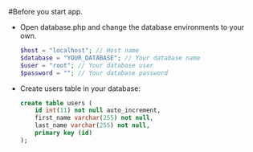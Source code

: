 #Before you start app.

- Open database.php and change the database environments to your own.
    ```php
  $host = "localhost"; // Host name
    $database = "YOUR_DATABASE"; // Your database name
    $user = "root"; // Your database user
    $password = ""; // Your database password
    
    
    ```

- Create users table in your database:
    ```sql
    create table users (
        id int(11) not null auto_increment,
        first_name varchar(255) not null,
        last_name varchar(255) not null,
        primary key (id)
    );
    ```


